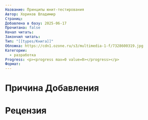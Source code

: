 ```yaml
---
Название: Принципы юнит-тестирования
Автор: Хориков Владимир
Страниц: 
Добавлена в базу: 2025-06-17
Прочитана: false
Начал читать: 
Закончил читать: 
Тип: "[[types/Книга]]"
Обложка: https://cdn1.ozone.ru/s3/multimedia-1-f/7328600319.jpg
Категории:
  - разработка
Progress: <p><progress max=0 value=0></progress></p>
Формат:
---
```

# Причина Добавления


# Рецензия
